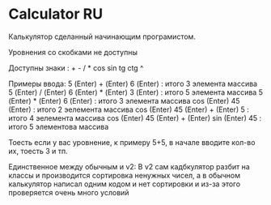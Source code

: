 # Calculator RU

Калькулятор сделанный начинающим програмистом.

Уровнения со скобками не доступны

Доступны знаки : + - / * cos sin tg ctg ^

Примеры ввода:   5 (Enter) + (Enter) 6 (Enter) : итого 3 элемента массива
                 5 (Enter) / (Enter) 6 (Enter) * (Enter) 3 (Enter) : итого 5 элемента массива
                 5 (Enter) * (Enter) 6 (Enter) : итого 3 элемента массива
                 cos (Enter) 45 (Enter) : итого 2 эелемента массива
                 cos (Enter) 45 (Enter) + (Enter) 5 : итого 4 эелемента массива
                 cos (Enter) 45 (Enter) + (Enter) sin (Enter) 45 : итого 5 элементова массива
                 
Тоесть если у вас уровнение, к примеру 5+5, в начале вводите кол-во их, тоесть 3 и тп.

Единственное между обычным и v2:
  В v2 сам кадбкулятор разбит на классы и производится сортировка ненужных чисел, а в обычном калькулятор написал одним кодом и нет сортировки и из-за этого проверяется очень много условий

